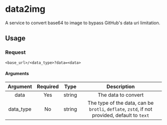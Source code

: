 # data2img

A service to convert base64 to image to bypass GitHub's data uri limitation.

## Usage

### Request

`<base_url>/<data_type>?data=<data>`

#### Arguments

| Argument  | Required |  Type  |                                         Description                                          |
|:---------:|:--------:|:------:|:--------------------------------------------------------------------------------------------:|
|   data    |   Yes    | string |                                     The data to convert                                      |
| data_type |    No    | string | The type of the data, can be `brotli`, `deflate`, `zstd`, if not provided, default to `text` |